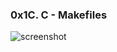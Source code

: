 ### 0x1C. C - Makefiles

![screenshot](https://s3.amazonaws.com/intranet-projects-files/holbertonschool-low_level_programming/273/giphy-2.gif)